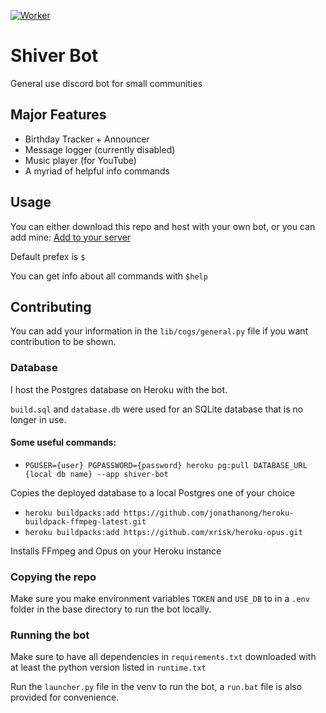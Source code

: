 [![Worker](https://github.com/Asi4nn/Shiver-Bot/actions/workflows/python-app.yml/badge.svg?branch=main)](https://github.com/Asi4nn/Shiver-Bot/actions/workflows/python-app.yml)
# Shiver Bot
General use discord bot for small communities

## Major Features

- Birthday Tracker + Announcer
- Message logger (currently disabled)
- Music player (for YouTube)
- A myriad of helpful info commands

## Usage

You can either download this repo and host with your own bot, or you can add mine:
[Add to your server](https://discord.com/api/oauth2/authorize?client_id=766748400199794718&permissions=8&scope=bot)

Default prefex is ```$``` 

You can get info about all commands with ```$help```

## Contributing

You can add your information in the ```lib/cogs/general.py``` file if you want
contribution to be shown.

### Database

I host the Postgres database on Heroku with the bot.

```build.sql``` and ```database.db``` were used for an SQLite database that is no longer in use.

#### Some useful commands:

- ```PGUSER={user} PGPASSWORD={password} heroku pg:pull DATABASE_URL {local db name} --app shiver-bot```

Copies the deployed database to a local Postgres one of your choice

- ```heroku buildpacks:add https://github.com/jonathanong/heroku-buildpack-ffmpeg-latest.git```
- ```heroku buildpacks:add https://github.com/xrisk/heroku-opus.git```

Installs FFmpeg and Opus on your Heroku instance

### Copying the repo

Make sure you make environment variables `TOKEN` and `USE_DB` to in a `.env` folder in the base directory to run the bot locally.

### Running the bot

Make sure to have all dependencies in ```requirements.txt``` 
downloaded with at least the python version listed in ```runtime.txt```

Run the ```launcher.py``` file in the venv to run the bot, a ```run.bat``` file is 
also provided for convenience.

